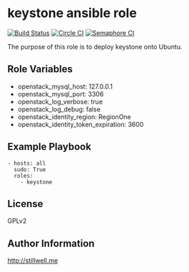 keystone ansible role
=====================

[![Build Status](https://travis-ci.org/marklee77/ansible-role-keystone.svg?branch=master)](https://travis-ci.org/marklee77/ansible-role-keystone)
[![Circle CI](https://circleci.com/gh/marklee77/ansible-role-keystone/tree/master.svg?style=shield&circle-token=0c664f98ae3751e2c2dc6bd737f2834b03231668)](https://circleci.com/gh/marklee77/ansible-role-keystone/)
[![Semaphore CI](https://semaphoreci.com/api/v1/projects/861b1765-d0f6-487b-a88b-2caae0b201da/456837/badge.svg)](https://semaphoreci.com/marklee/ansible-role-keystone)

The purpose of this role is to deploy keystone onto Ubuntu. 

Role Variables
--------------

- openstack_mysql_host: 127.0.0.1
- openstack_mysql_port: 3306
- openstack_log_verbose: true
- openstack_log_debug: false
- openstack_identity_region: RegionOne
- openstack_identity_token_expiration: 3600

Example Playbook
-------------------------

    - hosts: all
      sudo: True
      roles:
        - keystone

License
-------

GPLv2

Author Information
------------------

http://stillwell.me

